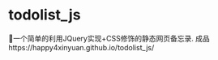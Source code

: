 # todolist_js
:sparkling_heart:一个简单的利用JQuery实现+CSS修饰的静态网页备忘录. 成品https://happy4xinyuan.github.io/todolist_js/ 
